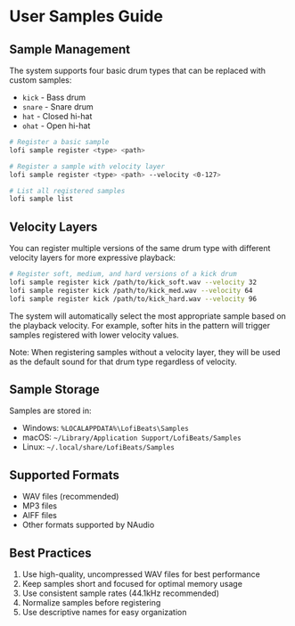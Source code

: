 # User Samples Guide

## Sample Management

The system supports four basic drum types that can be replaced with custom samples:
- `kick` - Bass drum
- `snare` - Snare drum
- `hat` - Closed hi-hat
- `ohat` - Open hi-hat

```bash
# Register a basic sample
lofi sample register <type> <path>

# Register a sample with velocity layer
lofi sample register <type> <path> --velocity <0-127>

# List all registered samples
lofi sample list
```

## Velocity Layers

You can register multiple versions of the same drum type with different velocity layers for more expressive playback:

```bash
# Register soft, medium, and hard versions of a kick drum
lofi sample register kick /path/to/kick_soft.wav --velocity 32
lofi sample register kick /path/to/kick_med.wav --velocity 64
lofi sample register kick /path/to/kick_hard.wav --velocity 96
```

The system will automatically select the most appropriate sample based on the playback velocity. For example, softer hits in the pattern will trigger samples registered with lower velocity values.

Note: When registering samples without a velocity layer, they will be used as the default sound for that drum type regardless of velocity.

## Sample Storage

Samples are stored in:
- Windows: `%LOCALAPPDATA%\LofiBeats\Samples`
- macOS: `~/Library/Application Support/LofiBeats/Samples`
- Linux: `~/.local/share/LofiBeats/Samples`

## Supported Formats

- WAV files (recommended)
- MP3 files
- AIFF files
- Other formats supported by NAudio

## Best Practices

1. Use high-quality, uncompressed WAV files for best performance
2. Keep samples short and focused for optimal memory usage
3. Use consistent sample rates (44.1kHz recommended)
4. Normalize samples before registering
5. Use descriptive names for easy organization 